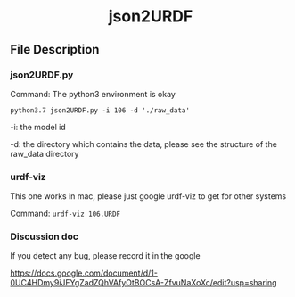 # <center> json2URDF </center>
## File Description
### json2URDF.py
Command: The python3 environment is okay

`python3.7 json2URDF.py -i 106 -d './raw_data'`

-i: the model id

-d: the directory which contains the data, please see the structure of the raw_data directory
### urdf-viz 
This one works in mac, please just google urdf-viz to get for other systems

Command:
`urdf-viz 106.URDF`
### Discussion doc
If you detect any bug, please record it in the google

https://docs.google.com/document/d/1-0UC4HDmy9iJFYgZadZQhVAfyOtBOCsA-ZfvuNaXoXc/edit?usp=sharing
